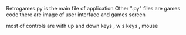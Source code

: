 Retrogames.py is the main file of application 
Other ".py" files are games code 
there are image of user interface and games screen

most of controls are with up and down keys , w s keys , mouse 
